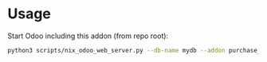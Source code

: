 # Usage

Start Odoo including this addon (from repo root):

```bash
python3 scripts/nix_odoo_web_server.py --db-name mydb --addon purchase_all_shipments
```
